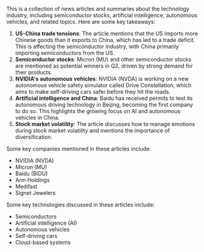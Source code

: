 This is a collection of news articles and summaries about the technology industry, including semiconductor stocks, artificial intelligence, autonomous vehicles, and related topics. Here are some key takeaways:

1. **US-China trade tensions**: The article mentions that the US imports more Chinese goods than it exports to China, which has led to a trade deficit. This is affecting the semiconductor industry, with China primarily importing semiconductors from the US.
2. **Semiconductor stocks**: Micron (MU) and other semiconductor stocks are mentioned as potential winners in Q2, driven by strong demand for their products.
3. **NVIDIA's autonomous vehicles**: NVIDIA (NVDA) is working on a new autonomous vehicle safety simulator called Drive Constellation, which aims to make self-driving cars safer before they hit the roads.
4. **Artificial intelligence and China**: Baidu has received permits to test its autonomous driving technology in Beijing, becoming the first company to do so. This highlights the growing focus on AI and autonomous vehicles in China.
5. **Stock market volatility**: The article discusses how to manage emotions during stock market volatility and mentions the importance of diversification.

Some key companies mentioned in these articles include:

* NVIDIA (NVDA)
* Micron (MU)
* Baidu (BIDU)
* Arm Holdings
* Medifast
* Signet Jewelers

Some key technologies discussed in these articles include:

* Semiconductors
* Artificial intelligence (AI)
* Autonomous vehicles
* Self-driving cars
* Cloud-based systems